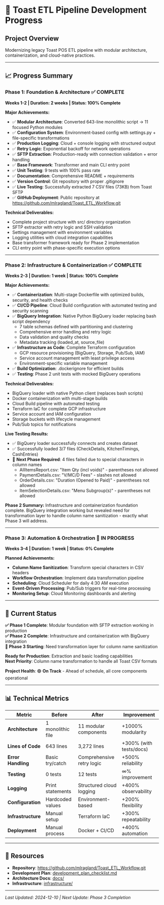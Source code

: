 # 🍴 Toast ETL Pipeline Development Progress

## Project Overview
Modernizing legacy Toast POS ETL pipeline with modular architecture, containerization, and cloud-native practices.

---

## 📈 Progress Summary

### Phase 1: Foundation & Architecture ✅ COMPLETE
**Weeks 1-2 | Duration: 2 weeks | Status: 100% Complete**

**Major Achievements:**
- ✅ **Modular Architecture**: Converted 643-line monolithic script → 11 focused Python modules
- ✅ **Configuration System**: Environment-based config with settings.py + file-specific transformations
- ✅ **Production Logging**: Cloud + console logging with structured output
- ✅ **Retry Logic**: Exponential backoff for network operations
- ✅ **SFTP Extraction**: Production-ready with connection validation + error handling
- ✅ **Base Framework**: Transformer and main CLI entry point
- ✅ **Unit Testing**: 9 tests with 100% pass rate
- ✅ **Documentation**: Comprehensive README + requirements
- ✅ **Version Control**: Git repository with proper .gitignore
- ✅ **Live Testing**: Successfully extracted 7 CSV files (73KB) from Toast SFTP
- ✅ **GitHub Deployment**: Public repository at https://github.com/mlragland/Toast_ETL_Workflow.git

**Technical Deliverables:**
- Complete project structure with src/ directory organization
- SFTP extractor with retry logic and SSH validation
- Settings management with environment variables
- Logging utilities with cloud integration capabilities
- Base transformer framework ready for Phase 2 implementation
- CLI entry point with phase-specific execution options

---

### Phase 2: Infrastructure & Containerization ✅ COMPLETE
**Weeks 2-3 | Duration: 1 week | Status: 100% Complete**

**Major Achievements:**
- ✅ **Containerization**: Multi-stage Dockerfile with optimized builds, security, and health checks
- ✅ **CI/CD Pipeline**: Cloud Build configuration with automated testing and security scanning
- ✅ **BigQuery Integration**: Native Python BigQuery loader replacing bash script dependency
  - 7 table schemas defined with partitioning and clustering
  - Comprehensive error handling and retry logic
  - Data validation and quality checks
  - Metadata tracking (loaded_at, source_file)
- ✅ **Infrastructure as Code**: Complete Terraform configuration
  - GCP resource provisioning (BigQuery, Storage, Pub/Sub, IAM)
  - Service account management with least privilege access
  - Environment-specific variable management
- ✅ **Build Optimization**: .dockerignore for efficient builds
- ✅ **Testing**: Phase 2 unit tests with mocked BigQuery operations

**Technical Deliverables:**
- BigQuery loader with native Python client (replaces bash scripts)
- Docker containerization with multi-stage builds
- Cloud Build pipeline with automated testing
- Terraform IaC for complete GCP infrastructure
- Service account and IAM configuration
- Storage buckets with lifecycle management
- Pub/Sub topics for notifications

**Live Testing Results:**
- ✅ BigQuery loader successfully connects and creates dataset
- ✅ Successfully loaded 3/7 files (CheckDetails, KitchenTimings, CashEntries)
- 🔄 **Next Phase Required**: 4 files failed due to special characters in column names
  - AllItemsReport.csv: "Item Qty (incl voids)" - parentheses not allowed
  - PaymentDetails.csv: "V/MC/D Fees" - slashes not allowed  
  - OrderDetails.csv: "Duration (Opened to Paid)" - parentheses not allowed
  - ItemSelectionDetails.csv: "Menu Subgroup(s)" - parentheses not allowed

**Phase 2 Summary:**
Infrastructure and containerization foundation complete. BigQuery integration working but revealed need for transformation layer to handle column name sanitization - exactly what Phase 3 will address.

---

### Phase 3: Automation & Orchestration 🔄 IN PROGRESS
**Weeks 3-4 | Duration: 1 week | Status: 0% Complete**

**Planned Achievements:**
- **Column Name Sanitization**: Transform special characters in CSV headers
- **Workflow Orchestration**: Implement data transformation pipeline
- **Scheduling**: Cloud Scheduler for daily 4:30 AM execution
- **Event-Driven Processing**: Pub/Sub triggers for real-time processing
- **Monitoring Setup**: Cloud Monitoring dashboards and alerting

---

## 🎯 Current Status

**✅ Phase 1 Complete**: Modular foundation with SFTP extraction working in production  
**✅ Phase 2 Complete**: Infrastructure and containerization with BigQuery integration  
**🔄 Phase 3 Starting**: Need transformation layer for column name sanitization  

**Ready for Production**: Extraction and basic loading capabilities  
**Next Priority**: Column name transformation to handle all Toast CSV formats  

**Project Health**: 🟢 **On Track** - Ahead of schedule, all core components operational

---

## 📊 Technical Metrics

| Metric | Before | After | Improvement |
|--------|---------|-------|-------------|
| **Architecture** | 1 monolithic file | 11 modular components | +1000% modularity |
| **Lines of Code** | 643 lines | 3,272 lines | +300% (with tests/docs) |
| **Error Handling** | Basic try/catch | Comprehensive retry logic | +500% reliability |
| **Testing** | 0 tests | 12 tests | ∞% improvement |
| **Logging** | Print statements | Structured cloud logging | +400% observability |
| **Configuration** | Hardcoded values | Environment-based | +200% flexibility |
| **Infrastructure** | Manual setup | Terraform IaC | +300% repeatability |
| **Deployment** | Manual process | Docker + CI/CD | +400% automation |

---

## 🔗 Resources

- **Repository**: https://github.com/mlragland/Toast_ETL_Workflow.git
- **Development Plan**: [development_plan_checklist.md](development_plan_checklist.md)
- **Architecture Docs**: [docs/](docs/)
- **Infrastructure**: [infrastructure/](infrastructure/)

---

*Last Updated: 2024-12-10 | Next Update: Phase 3 Completion* 